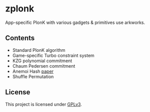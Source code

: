 <!-- [![crate](https://img.shields.io/badge/crates.io-v0.1.0-green.svg)](https://crates.io/crates/zplonk) [![doc](https://img.shields.io/badge/docs.rs-v0.1.0-blue.svg)](https://docs.rs/zplonk) -->

# zplonk
App-specific PlonK with various gadgets & primitives use arkworks.

## Contents
- Standard PlonK algorithm
- Game-specific Turbo constraint system
- KZG polynomial commitment
- Chaum Pedersen commitment
- Anemoi Hash [paper](https://eprint.iacr.org/2022/840)
- Shuffle Permutation

## License

This project is licensed under [GPLv3](https://www.gnu.org/licenses/gpl-3.0.en.html).

